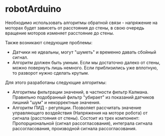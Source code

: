 # robotArduino

<p>Необходимо использовать алгоритмы обратной связи - напряжение на моторах будет зависеть от расстояния до стены, в свою очередь вращение моторов изменяет расстояние до стены.</p>
<p>Также возникают следующие проблемы:</p>
<ul>
<li>Датчики не идеальны, могут "шуметь" и временно давать сбойный сигнал.</li>
<li>Алгоритм должен быть умным. Если мы достаточно далеко от стены, можно повернуть лишь немного. Если приблизились уже вплотную, то разворот нужно сделать крутым.</li>
</ul>
<p>Для этого разработаны следующие алгоритмы:</p>
<ul>
<li>Алгоритмы фильтрации значений, в частности фильтр Калмана. Правильно подобранный фильтр "убирает" из показаний датчиков лишний "шум" и некорректные значения.</li>
<li>Алгоритм ПИД - регуляции. Позволяет рассчитать значение управляющего воздействия (Напряжения на моторе робота) от сигнала (расстояния от стены). Состоит из трех компонент: Пропорциональной (сигнал рассогласования), интеграла сигнала рассогласования, производной сигнала рассогласования.</li>
</ul>
